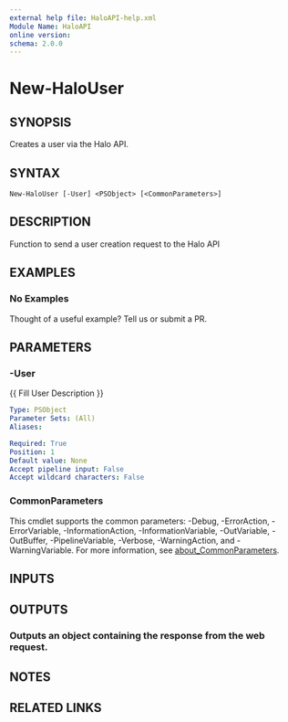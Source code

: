 ```yaml
---
external help file: HaloAPI-help.xml
Module Name: HaloAPI
online version:
schema: 2.0.0
---
```


# New-HaloUser

## SYNOPSIS
Creates a user via the Halo API.

## SYNTAX

```
New-HaloUser [-User] <PSObject> [<CommonParameters>]
```

## DESCRIPTION
Function to send a user creation request to the Halo API

## EXAMPLES

### No Examples

Thought of a useful example? Tell us or submit a PR.

## PARAMETERS

### -User
{{ Fill User Description }}

```yaml
Type: PSObject
Parameter Sets: (All)
Aliases:

Required: True
Position: 1
Default value: None
Accept pipeline input: False
Accept wildcard characters: False
```

### CommonParameters
This cmdlet supports the common parameters: -Debug, -ErrorAction, -ErrorVariable, -InformationAction, -InformationVariable, -OutVariable, -OutBuffer, -PipelineVariable, -Verbose, -WarningAction, and -WarningVariable. For more information, see [about_CommonParameters](http://go.microsoft.com/fwlink/?LinkID=113216).

## INPUTS

## OUTPUTS

### Outputs an object containing the response from the web request.
## NOTES

## RELATED LINKS
